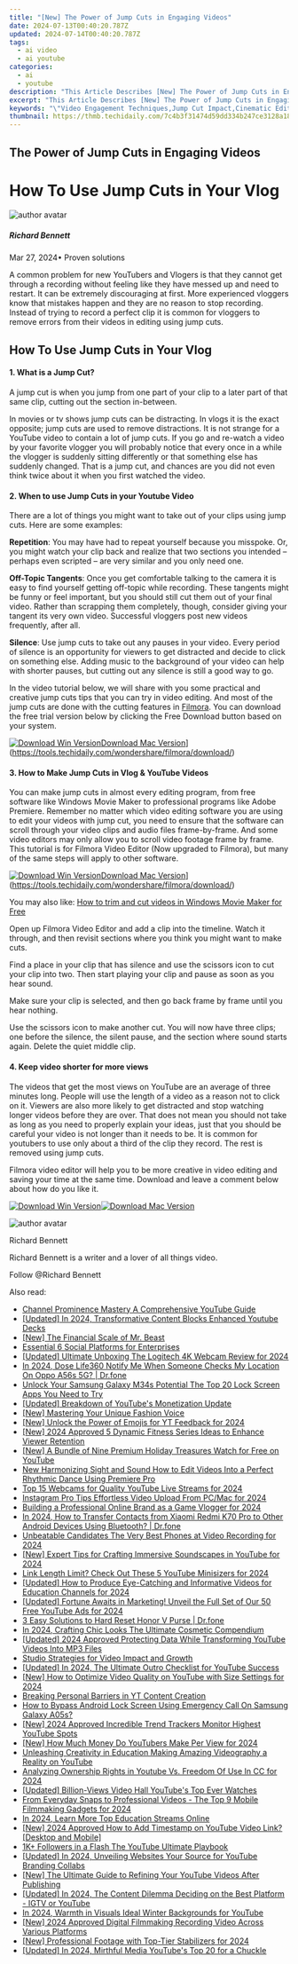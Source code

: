 ```yaml
---
title: "[New] The Power of Jump Cuts in Engaging Videos"
date: 2024-07-13T00:40:20.787Z
updated: 2024-07-14T00:40:20.787Z
tags:
  - ai video
  - ai youtube
categories:
  - ai
  - youtube
description: "This Article Describes [New] The Power of Jump Cuts in Engaging Videos"
excerpt: "This Article Describes [New] The Power of Jump Cuts in Engaging Videos"
keywords: "\"Video Engagement Techniques,Jump Cut Impact,Cinematic Editing Skills,Captivating Video Edits,Transition Effects in Film,Non-Linear Editing Power,Dynamic Storytelling Methods\""
thumbnail: https://thmb.techidaily.com/7c4b3f31474d59dd334b247ce3128a185630128709ac4ffbfcbd9f4ba557fefe.jpg
---
```


## The Power of Jump Cuts in Engaging Videos

# How To Use Jump Cuts in Your Vlog

![author avatar](https://images.wondershare.com/filmora/article-images/richard-bennett.jpg)

##### Richard Bennett

 Mar 27, 2024• Proven solutions

A common problem for new YouTubers and Vlogers is that they cannot get through a recording without feeling like they have messed up and need to restart. It can be extremely discouraging at first. More experienced vloggers know that mistakes happen and they are no reason to stop recording. Instead of trying to record a perfect clip it is common for vloggers to remove errors from their videos in editing using jump cuts.

## How To Use Jump Cuts in Your Vlog

#### 1\. What is a Jump Cut?

A jump cut is when you jump from one part of your clip to a later part of that same clip, cutting out the section in-between.

In movies or tv shows jump cuts can be distracting. In vlogs it is the exact opposite; jump cuts are used to remove distractions. It is not strange for a YouTube video to contain a lot of jump cuts. If you go and re-watch a video by your favorite vlogger you will probably notice that every once in a while the vlogger is suddenly sitting differently or that something else has suddenly changed. That is a jump cut, and chances are you did not even think twice about it when you first watched the video.

#### 2\. When to use Jump Cuts in your Youtube Video

There are a lot of things you might want to take out of your clips using jump cuts. Here are some examples:

**Repetition**: You may have had to repeat yourself because you misspoke. Or, you might watch your clip back and realize that two sections you intended – perhaps even scripted – are very similar and you only need one.

**Off-Topic Tangents**: Once you get comfortable talking to the camera it is easy to find yourself getting off-topic while recording. These tangents might be funny or feel important, but you should still cut them out of your final video. Rather than scrapping them completely, though, consider giving your tangent its very own video. Successful vloggers post new videos frequently, after all.

**Silence**: Use jump cuts to take out any pauses in your video. Every period of silence is an opportunity for viewers to get distracted and decide to click on something else. Adding music to the background of your video can help with shorter pauses, but cutting out any silence is still a good way to go.

In the video tutorial below, we will share with you some practical and creative jump cuts tips that you can try in video editing. And most of the jump cuts are done with the cutting features in [Filmora](https://tools.techidaily.com/wondershare/filmora/download/). You can download the free trial version below by clicking the Free Download button based on your system.

[![Download Win Version](https://images.wondershare.com/filmora/guide/download-btn-win.jpg)](https://tools.techidaily.com/wondershare/filmora/download/)[Download Mac Version](https://images.wondershare.com/filmora/guide/download-btn-mac.jpg)](https://tools.techidaily.com/wondershare/filmora/download/)

#### 3\. How to Make Jump Cuts in Vlog & YouTube Videos

You can make jump cuts in almost every editing program, from free software like Windows Movie Maker to professional programs like Adobe Premiere. Remember no matter which video editing software you are using to edit your videos with jump cut, you need to ensure that the software can scroll through your video clips and audio files frame-by-frame. And some video editors may only allow you to scroll video footage frame by frame. This tutorial is for Filmora Video Editor (Now upgraded to Filmora), but many of the same steps will apply to other software.

[![Download Win Version](https://images.wondershare.com/filmora/guide/download-btn-win.jpg)](https://tools.techidaily.com/wondershare/filmora/download/)[Download Mac Version](https://images.wondershare.com/filmora/guide/download-btn-mac.jpg)](https://tools.techidaily.com/wondershare/filmora/download/)

You may also like: [How to trim and cut videos in Windows Movie Maker for Free](https://tools.techidaily.com/wondershare/filmora/download/)

Open up Filmora Video Editor and add a clip into the timeline. Watch it through, and then revisit sections where you think you might want to make cuts.

Find a place in your clip that has silence and use the scissors icon to cut your clip into two. Then start playing your clip and pause as soon as you hear sound.

Make sure your clip is selected, and then go back frame by frame until you hear nothing.

Use the scissors icon to make another cut. You will now have three clips; one before the silence, the silent pause, and the section where sound starts again. Delete the quiet middle clip.

#### 4\. Keep video shorter for more views

The videos that get the most views on YouTube are an average of three minutes long. People will use the length of a video as a reason not to click on it. Viewers are also more likely to get distracted and stop watching longer videos before they are over. That does not mean you should not take as long as you need to properly explain your ideas, just that you should be careful your video is not longer than it needs to be. It is common for youtubers to use only about a third of the clip they record. The rest is removed using jump cuts.

Filmora video editor will help you to be more creative in video editing and saving your time at the same time. Download and leave a comment below about how do you like it.

[![Download Win Version](https://images.wondershare.com/filmora/guide/download-btn-win.jpg)](https://tools.techidaily.com/wondershare/filmora/download/)[![Download Mac Version](https://images.wondershare.com/filmora/guide/download-btn-mac.jpg)](https://tools.techidaily.com/wondershare/filmora/download/)

![author avatar](https://images.wondershare.com/filmora/article-images/richard-bennett.jpg)

Richard Bennett

Richard Bennett is a writer and a lover of all things video.

Follow @Richard Bennett


<ins class="adsbygoogle"
     style="display:block"
     data-ad-format="autorelaxed"
     data-ad-client="ca-pub-7571918770474297"
     data-ad-slot="1223367746"></ins>



<ins class="adsbygoogle"
     style="display:block"
     data-ad-client="ca-pub-7571918770474297"
     data-ad-slot="8358498916"
     data-ad-format="auto"
     data-full-width-responsive="true"></ins>



<span class="atpl-alsoreadstyle">Also read:</span>
<div><ul>
<li><a href="https://youtube-zero.techidaily.com/el-prominence-mastery-a-comprehensive-youtube-guide/"><u>Channel Prominence Mastery  A Comprehensive YouTube Guide</u></a></li>
<li><a href="https://youtube-zero.techidaily.com/ed-in-2024-transformative-content-blocks-enhanced-youtube-decks/"><u>[Updated] In 2024, Transformative Content Blocks  Enhanced Youtube Decks</u></a></li>
<li><a href="https://youtube-zero.techidaily.com/he-financial-scale-of-mr-beast/"><u>[New] The Financial Scale of Mr. Beast</u></a></li>
<li><a href="https://extra-resources.techidaily.com/essential-6-social-platforms-for-enterprises/"><u>Essential 6 Social Platforms for Enterprises</u></a></li>
<li><a href="https://digital-screen-recording.techidaily.com/updated-ultimate-unboxing-the-logitech-4k-webcam-review-for-2024/"><u>[Updated] Ultimate Unboxing  The Logitech 4K Webcam Review for 2024</u></a></li>
<li><a href="https://review-topics.techidaily.com/in-2024-dose-life360-notify-me-when-someone-checks-my-location-on-oppo-a56s-5g-drfone-by-drfone-virtual-android/"><u>In 2024, Dose Life360 Notify Me When Someone Checks My Location On Oppo A56s 5G? | Dr.fone</u></a></li>
<li><a href="https://android-unlock.techidaily.com/unlock-your-samsung-galaxy-m34s-potential-the-top-20-lock-screen-apps-you-need-to-try-by-drfone-android/"><u>Unlock Your Samsung Galaxy M34s Potential The Top 20 Lock Screen Apps You Need to Try</u></a></li>
<li><a href="https://youtube-zero.techidaily.com/ed-breakdown-of-youtubes-monetization-update/"><u>[Updated] Breakdown of YouTube's Monetization Update</u></a></li>
<li><a href="https://youtube-stream.techidaily.com/new-mastering-your-unique-fashion-voice/"><u>[New] Mastering Your Unique Fashion Voice</u></a></li>
<li><a href="https://youtube-zero.techidaily.com/nlock-the-power-of-emojis-for-yt-feedback-for-2024/"><u>[New] Unlock the Power of Emojis for YT Feedback for 2024</u></a></li>
<li><a href="https://youtube-zero.techidaily.com/024-approved-5-dynamic-fitness-series-ideas-to-enhance-viewer-retention/"><u>[New] 2024 Approved  5 Dynamic Fitness Series Ideas to Enhance Viewer Retention</u></a></li>
<li><a href="https://youtube-zero.techidaily.com/-bundle-of-nine-premium-holiday-treasures-watch-for-free-on-youtube/"><u>[New] A Bundle of Nine Premium Holiday Treasures  Watch for Free on YouTube</u></a></li>
<li><a href="https://voice-adjusting.techidaily.com/new-harmonizing-sight-and-sound-how-to-edit-videos-into-a-perfect-rhythmic-dance-using-premiere-pro/"><u>New Harmonizing Sight and Sound How to Edit Videos Into a Perfect Rhythmic Dance Using Premiere Pro</u></a></li>
<li><a href="https://youtube-zero.techidaily.com/5-webcams-for-quality-youtube-live-streams-for-2024/"><u>Top 15 Webcams for Quality YouTube Live Streams for 2024</u></a></li>
<li><a href="https://instagram-video-files.techidaily.com/instagram-pro-tips-effortless-video-upload-from-pcmac-for-2024/"><u>Instagram Pro Tips  Effortless Video Upload From PC/Mac for 2024</u></a></li>
<li><a href="https://youtube-zero.techidaily.com/ing-a-professional-online-brand-as-a-game-vlogger-for-2024/"><u>Building a Professional Online Brand as a Game Vlogger for 2024</u></a></li>
<li><a href="https://android-transfer.techidaily.com/in-2024-how-to-transfer-contacts-from-xiaomi-redmi-k70-pro-to-other-android-devices-using-bluetooth-drfone-by-drfone-transfer-from-android-transfer-from-android/"><u>In 2024, How to Transfer Contacts from Xiaomi Redmi K70 Pro to Other Android Devices Using Bluetooth? | Dr.fone</u></a></li>
<li><a href="https://some-approaches.techidaily.com/unbeatable-candidates-the-very-best-phones-at-video-recording-for-2024/"><u>Unbeatable Candidates  The Very Best Phones at Video Recording for 2024</u></a></li>
<li><a href="https://youtube-zero.techidaily.com/xpert-tips-for-crafting-immersive-soundscapes-in-youtube-for-2024/"><u>[New] Expert Tips for Crafting Immersive Soundscapes in YouTube for 2024</u></a></li>
<li><a href="https://youtube-zero.techidaily.com/length-limit-check-out-these-5-youtube-minisizers-for-2024/"><u>Link Length Limit? Check Out These 5 YouTube Minisizers for 2024</u></a></li>
<li><a href="https://youtube-zero.techidaily.com/ed-how-to-produce-eye-catching-and-informative-videos-for-education-channels-for-2024/"><u>[Updated] How to Produce Eye-Catching and Informative Videos for Education Channels for 2024</u></a></li>
<li><a href="https://youtube-zero.techidaily.com/ed-fortune-awaits-in-marketing-unveil-the-full-set-of-our-50-free-youtube-ads-for-2024/"><u>[Updated] Fortune Awaits in Marketing! Unveil the Full Set of Our 50 Free YouTube Ads for 2024</u></a></li>
<li><a href="https://phone-solutions.techidaily.com/3-easy-solutions-to-hard-reset-honor-v-purse-drfone-by-drfone-reset-android-reset-android/"><u>3 Easy Solutions to Hard Reset Honor V Purse | Dr.fone</u></a></li>
<li><a href="https://youtube-zero.techidaily.com/24-crafting-chic-looks-the-ultimate-cosmetic-compendium/"><u>In 2024, Crafting Chic Looks  The Ultimate Cosmetic Compendium</u></a></li>
<li><a href="https://youtube-zero.techidaily.com/ed-2024-approved-protecting-data-while-transforming-youtube-videos-into-mp3-files/"><u>[Updated] 2024 Approved  Protecting Data While Transforming YouTube Videos Into MP3 Files</u></a></li>
<li><a href="https://youtube-zero.techidaily.com/o-strategies-for-video-impact-and-growth/"><u>Studio Strategies for Video Impact and Growth</u></a></li>
<li><a href="https://youtube-zero.techidaily.com/ed-in-2024-the-ultimate-outro-checklist-for-youtube-success/"><u>[Updated] In 2024, The Ultimate Outro Checklist for YouTube Success</u></a></li>
<li><a href="https://youtube-zero.techidaily.com/ow-to-optimize-video-quality-on-youtube-with-size-settings-for-2024/"><u>[New] How to Optimize Video Quality on YouTube with Size Settings for 2024</u></a></li>
<li><a href="https://youtube-zero.techidaily.com/ing-personal-barriers-in-yt-content-creation/"><u>Breaking Personal Barriers in YT Content Creation</u></a></li>
<li><a href="https://android-unlock.techidaily.com/how-to-bypass-android-lock-screen-using-emergency-call-on-samsung-galaxy-a05s-by-drfone-android/"><u>How to Bypass Android Lock Screen Using Emergency Call On Samsung Galaxy A05s?</u></a></li>
<li><a href="https://youtube-zero.techidaily.com/024-approved-incredible-trend-trackers-monitor-highest-youtube-spots/"><u>[New] 2024 Approved  Incredible Trend Trackers  Monitor Highest YouTube Spots</u></a></li>
<li><a href="https://youtube-zero.techidaily.com/ow-much-money-do-youtubers-make-per-view-for-2024/"><u>[New] How Much Money Do YouTubers Make Per View for 2024</u></a></li>
<li><a href="https://youtube-zero.techidaily.com/shing-creativity-in-education-making-amazing-videography-a-reality-on-youtube/"><u>Unleashing Creativity in Education  Making Amazing Videography a Reality on YouTube</u></a></li>
<li><a href="https://youtube-zero.techidaily.com/zing-ownership-rights-in-youtube-vs-freedom-of-use-in-cc-for-2024/"><u>Analyzing Ownership Rights in Youtube Vs. Freedom Of Use In CC for 2024</u></a></li>
<li><a href="https://youtube-zero.techidaily.com/ed-billion-views-video-hall-youtubes-top-ever-watches/"><u>[Updated] Billion-Views Video Hall  YouTube's Top Ever Watches</u></a></li>
<li><a href="https://youtube-zero.techidaily.com/everyday-snaps-to-professional-videos-the-top-9-mobile-filmmaking-gadgets-for-2024/"><u>From Everyday Snaps to Professional Videos - The Top 9 Mobile Filmmaking Gadgets for 2024</u></a></li>
<li><a href="https://youtube-zero.techidaily.com/24-learn-more-top-education-streams-online/"><u>In 2024, Learn More  Top Education Streams Online</u></a></li>
<li><a href="https://youtube-zero.techidaily.com/024-approved-how-to-add-timestamp-on-youtube-video-link-desktop-and-mobile/"><u>[New] 2024 Approved  How to Add Timestamp on YouTube Video Link? [Desktop and Mobile]</u></a></li>
<li><a href="https://youtube-zero.techidaily.com/s-followers-in-a-flash-the-youtube-ultimate-playbook/"><u>1K+ Followers in a Flash  The YouTube Ultimate Playbook</u></a></li>
<li><a href="https://youtube-zero.techidaily.com/ed-in-2024-unveiling-websites-your-source-for-youtube-branding-collabs/"><u>[Updated] In 2024, Unveiling Websites  Your Source for YouTube Branding Collabs</u></a></li>
<li><a href="https://youtube-zero.techidaily.com/he-ultimate-guide-to-refining-your-youtube-videos-after-publishing/"><u>[New] The Ultimate Guide to Refining Your YouTube Videos After Publishing</u></a></li>
<li><a href="https://youtube-zero.techidaily.com/ed-in-2024-the-content-dilemma-deciding-on-the-best-platform-igtv-or-youtube/"><u>[Updated] In 2024, The Content Dilemma  Deciding on the Best Platform - IGTV or YouTube</u></a></li>
<li><a href="https://youtube-zero.techidaily.com/24-warmth-in-visuals-ideal-winter-backgrounds-for-youtube/"><u>In 2024, Warmth in Visuals  Ideal Winter Backgrounds for YouTube</u></a></li>
<li><a href="https://on-screen-recording.techidaily.com/new-2024-approved-digital-filmmaking-recording-video-across-various-platforms/"><u>[New] 2024 Approved  Digital Filmmaking  Recording Video Across Various Platforms</u></a></li>
<li><a href="https://youtube-zero.techidaily.com/rofessional-footage-with-top-tier-stabilizers-for-2024/"><u>[New] Professional Footage with Top-Tier Stabilizers for 2024</u></a></li>
<li><a href="https://youtube-zero.techidaily.com/ed-in-2024-mirthful-media-youtubes-top-20-for-a-chuckle/"><u>[Updated] In 2024, Mirthful Media  YouTube's Top 20 for a Chuckle</u></a></li>
</ul></div>
